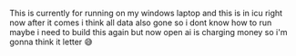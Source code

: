This is currently for running on my windows laptop and this is in icu right now after it comes i think all data also gone so i dont know how to run maybe i need to build this again but now open ai is charging money so i'm gonna think it letter 😅
